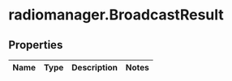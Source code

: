 # radiomanager.BroadcastResult

## Properties
Name | Type | Description | Notes
------------ | ------------- | ------------- | -------------


